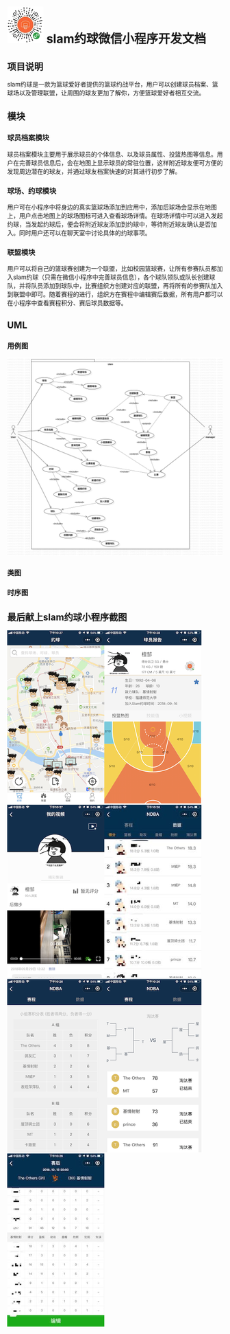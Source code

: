 # ![gh_895a52f1b7ec_258](images/gh_895a52f1b7ec_258.jpg) slam约球微信小程序开发文档

## 项目说明

slam约球是一款为篮球爱好者提供的篮球约战平台，用户可以创建球员档案、篮球场以及管理联盟，让周围的球友更加了解你，方便篮球爱好者相互交流。



## 模块

### 球员档案模块

球员档案模块主要用于展示球员的个体信息、以及球员属性、投篮热图等信息。用户在完善球员信息后，会在地图上显示球员的常驻位置，这样附近球友便可方便的发现周边潜在的球友，并通过球友档案快速的对其进行初步了解。

### 球场、约球模块

用户可在小程序中将身边的真实篮球场添加到应用中，添加后球场会显示在地图上，用户点击地图上的球场图标可进入查看球场详情。在球场详情中可以进入发起约球，当发起约球后，便会将附近球友添加到约球中，等待附近球友确认是否加入。同时用户还可以在聊天室中讨论具体的约球事项。

### 联盟模块

用户可以将自己的篮球赛创建为一个联盟，比如校园篮球赛，让所有参赛队员都加入slam约球（只需在微信小程序中完善球员信息），各个球队领队或队长创建球队，并将队员添加到球队中，比赛组织方创建对应的联盟，再将所有的参赛队加入到联盟中即可。随着赛程的进行，组织方在赛程中编辑赛后数据，所有用户都可以在小程序中查看赛程积分、赛后球员数据等。



## UML

### 用例图



![UseCaseDiagram](images/UseCaseDiagram.png)



### 类图





### 时序图





## 最后献上slam约球小程序截图

![IMG_5286](images/IMG_5286.PNG)![IMG_5288](images/IMG_5288.PNG)![IMG_5287](images/IMG_5287.PNG)![IMG_5282](images/IMG_5291.JPG)![IMG_5283](images/IMG_5283.PNG)![IMG_5284](images/IMG_5284.PNG)![IMG_5285](images/IMG_5292.jpg)



